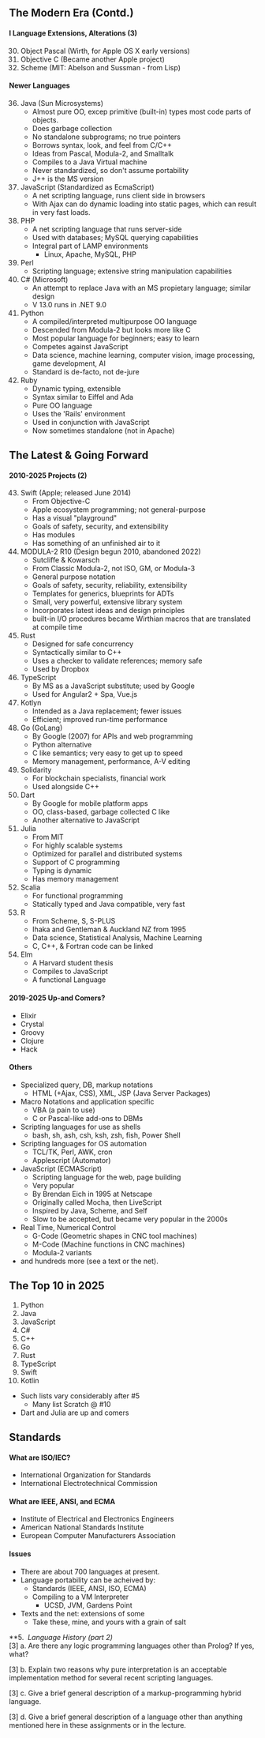 ## The Modern Era (Contd.)
#### I Language Extensions, Alterations (3)
30. Object Pascal (Wirth, for Apple OS X early versions)
31. Objective C (Became another Apple project)
32. Scheme (MIT: Abelson and Sussman - from Lisp)
#### Newer Languages
36. Java (Sun Microsystems)
	- Almost pure OO, excep primitive (built-in) types most code parts of objects.
	- Does garbage collection
	- No standalone subprograms; no true pointers
	- Borrows syntax, look, and feel from C/C++
	- Ideas from Pascal, Modula-2, and Smalltalk
	- Compiles to a Java Virtual machine
	- Never standardized, so don't assume portability
	- J++ is the MS version
37. JavaScript (Standardized as EcmaScript)
	- A net scripting language, runs client side in browsers
	- With Ajax can do dynamic loading into static pages, which can result in very fast loads.
38. PHP
	- A net scripting language that runs server-side
	- Used with databases; MySQL querying capabilities
	- Integral part of LAMP environments
		- Linux, Apache, MySQL, PHP
39. Perl
	- Scripting language; extensive string manipulation capabilities
40. C# (Microsoft)
	- An attempt to replace Java with an MS propietary language; similar design
	- V 13.0 runs in .NET 9.0
41. Python
	- A compiled/interpreted multipurpose OO language
	- Descended from Modula-2 but looks more like C
	- Most popular language for beginners; easy to learn
	- Competes against JavaScript
	- Data science, machine learning, computer vision, image processing, game development, AI
	- Standard is de-facto, not de-jure
42. Ruby
	- Dynamic typing, extensible
	- Syntax similar to Eiffel and Ada
	- Pure OO language
	- Uses the 'Rails' environment
	- Used in conjunction with JavaScript
	- Now sometimes standalone (not in Apache)
## The Latest & Going Forward
#### 2010-2025 Projects (2)
43. Swift (Apple; released June 2014)
	- From Objective-C
	- Apple ecosystem programming; not general-purpose
	- Has a visual "playground"
	- Goals of safety, security, and extensibility
	- Has modules
	- Has something of an unfinished air to it
44. MODULA-2 R10 (Design begun 2010, abandoned 2022)
	- Sutcliffe & Kowarsch
	- From Classic Modula-2, not ISO, GM, or Modula-3
	- General purpose notation
	- Goals of safety, security, reliability, extensibility
	- Templates for generics, blueprints for ADTs
	- Small, very powerful, extensive library system
	- Incorporates latest ideas and design principles
	- built-in I/O procedures became Wirthian macros that are translated at compile time
45. Rust
	- Designed for safe concurrency
	- Syntactically similar to C++
	- Uses a checker to validate references; memory safe
	- Used by Dropbox
46. TypeScript
	- By MS as a JavaScript substitute; used by Google
	- Used for Angular2 + Spa, Vue.js
47. Kotlyn
	- Intended as a Java replacement; fewer issues
	- Efficient; improved run-time performance
48. Go (GoLang)
	- By Google (2007) for APIs and web programming
	- Python alternative
	- C like semantics; very easy to get up to speed
	- Memory management, performance, A-V editing
49. Solidarity
	- For blockchain specialists, financial work
	- Used alongside C++
50. Dart
	- By Google for mobile platform apps
	- OO, class-based, garbage collected C like
	- Another alternative to JavaScript
51. Julia
	- From MIT
	- For highly scalable systems
	- Optimized for parallel and distributed systems
	- Support of C programming
	- Typing is dynamic
	- Has memory management
52. Scalia
	- For functional programming
	- Statically typed and Java compatible, very fast
53. R
	- From Scheme, S, S-PLUS
	- Ihaka and Gentleman & Auckland NZ from 1995
	- Data science, Statistical Analysis, Machine Learning
	- C, C++, & Fortran code can be linked
54. Elm
	- A Harvard student thesis
	- Compiles to JavaScript
	- A functional Language
#### 2019-2025 Up-and Comers?
- Elixir
- Crystal
- Groovy
- Clojure
- Hack
#### Others
- Specialized query, DB, markup notations
	- HTML (+Ajax, CSS), XML, JSP (Java Server Packages)
- Macro Notations and application specific
	- VBA (a pain to use)
	- C or Pascal-like add-ons to DBMs
- Scripting languages for use as shells
	- bash, sh, ash, csh, ksh, zsh, fish, Power Shell
- Scripting languages for OS automation
	- TCL/TK, Perl, AWK, cron
	- Applescript (Automator)
- JavaScript (ECMAScript)
	- Scripting language for the web, page building
	- Very popular
	- By Brendan Eich in 1995 at Netscape
	- Originally called Mocha, then LiveScript
	- Inspired by Java, Scheme, and Self
	- Slow to be accepted, but became very popular in the 2000s
- Real Time, Numerical Control
	- G-Code (Geometric shapes in CNC tool machines)
	- M-Code (Machine functions in CNC machines)
	- Modula-2 variants
- and hundreds more (see a text or the net).
## The Top 10 in 2025
1. Python
2. Java
3. JavaScript
4. C#
5. C++
6. Go
7. Rust
8. TypeScript
9. Swift
10. Kotlin

- Such lists vary considerably after #5
	- Many list Scratch @ #10
- Dart and Julia are up and comers
## Standards
#### What are ISO/IEC?
- International Organization for Standards
- International Electrotechnical Commission
#### What are IEEE, ANSI, and ECMA
- Institute of Electrical and Electronics Engineers
- American National Standards Institute
- European Computer Manufacturers Association
#### Issues
- There are about 700 languages at present.
- Language portability can be acheived by:
	- Standards (IEEE, ANSI, ISO, ECMA)
	- Compiling to a VM Interpreter
		- UCSD, JVM, Gardens Point
- Texts and the net: extensions of some
	- Take these, mine, and yours with a grain of salt

















**5.  _Language History (part 2)_  
[3] a. Are there any logic programming languages other than Prolog? If yes, what?  

[3] b. Explain two reasons why pure interpretation is an acceptable implementation method for several recent scripting languages.  

[3] c. Give a brief general description of a markup-programming hybrid language.  

[3] d. Give a brief general description of a language other than anything mentioned here in these assignments or in the lecture.
